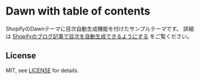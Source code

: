 # Dawn with table of contents

ShopifyのDawnテーマに目次自動生成機能を付けたサンプルテーマです。
詳細は [Shopifyのブログ記事で目次を自動生成できるようにする](https://tsun.ec/blogs/tech/generate-table-of-contents) をご覧ください。

## License

MIT, see [LICENSE](https://github.com/tsuninc/shopify-theme-examples/blob/main/LICENSE) for details.

